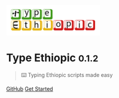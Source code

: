 ![logo](_media/logo.png)

# Type Ethiopic <small>0.1.2</small>

> ⌨️ Typing Ethiopic scripts made easy

[GitHub](https://github.com/eyuelberga/type-ethiopic)
[Get Started](#type-ethiopic)
